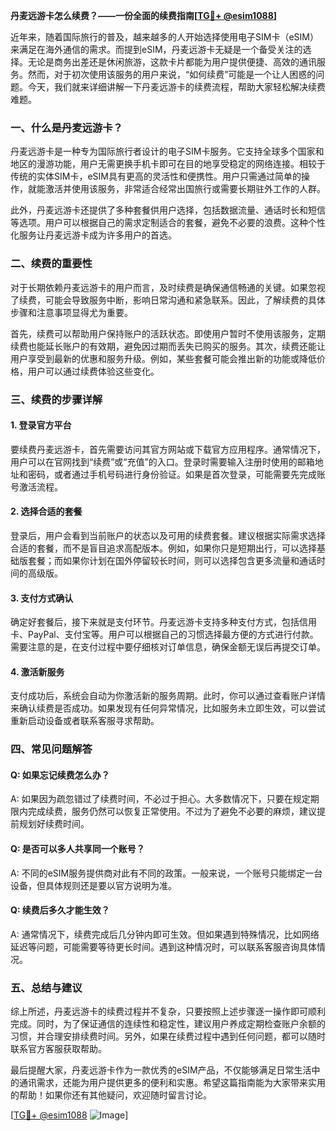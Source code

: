 **丹麦远游卡怎么续费？——一份全面的续费指南[[TG💪+ @esim1088](https://t.me/s/esim1088)]**

近年来，随着国际旅行的普及，越来越多的人开始选择使用电子SIM卡（eSIM）来满足在海外通信的需求。而提到eSIM，丹麦远游卡无疑是一个备受关注的选择。无论是商务出差还是休闲旅游，这款卡片都能为用户提供便捷、高效的通讯服务。然而，对于初次使用该服务的用户来说，“如何续费”可能是一个让人困惑的问题。今天，我们就来详细讲解一下丹麦远游卡的续费流程，帮助大家轻松解决续费难题。

### 一、什么是丹麦远游卡？

丹麦远游卡是一种专为国际旅行者设计的电子SIM卡服务。它支持全球多个国家和地区的漫游功能，用户无需更换手机卡即可在目的地享受稳定的网络连接。相较于传统的实体SIM卡，eSIM具有更高的灵活性和便携性。用户只需通过简单的操作，就能激活并使用该服务，非常适合经常出国旅行或需要长期驻外工作的人群。

此外，丹麦远游卡还提供了多种套餐供用户选择，包括数据流量、通话时长和短信等选项。用户可以根据自己的需求定制适合的套餐，避免不必要的浪费。这种个性化服务让丹麦远游卡成为许多用户的首选。

### 二、续费的重要性

对于长期依赖丹麦远游卡的用户而言，及时续费是确保通信畅通的关键。如果忽视了续费，可能会导致服务中断，影响日常沟通和紧急联系。因此，了解续费的具体步骤和注意事项显得尤为重要。

首先，续费可以帮助用户保持账户的活跃状态。即使用户暂时不使用该服务，定期续费也能延长账户的有效期，避免因过期而丢失已购买的服务。其次，续费还能让用户享受到最新的优惠和服务升级。例如，某些套餐可能会推出新的功能或降低价格，用户可以通过续费体验这些变化。

### 三、续费的步骤详解

#### 1. 登录官方平台

要续费丹麦远游卡，首先需要访问其官方网站或下载官方应用程序。通常情况下，用户可以在官网找到“续费”或“充值”的入口。登录时需要输入注册时使用的邮箱地址和密码，或者通过手机号码进行身份验证。如果是首次登录，可能需要先完成账号激活流程。

#### 2. 选择合适的套餐

登录后，用户会看到当前账户的状态以及可用的续费套餐。建议根据实际需求选择合适的套餐，而不是盲目追求高配版本。例如，如果你只是短期出行，可以选择基础版套餐；而如果你计划在国外停留较长时间，则可以选择包含更多流量和通话时间的高级版。

#### 3. 支付方式确认

确定好套餐后，接下来就是支付环节。丹麦远游卡支持多种支付方式，包括信用卡、PayPal、支付宝等。用户可以根据自己的习惯选择最方便的方式进行付款。需要注意的是，在支付过程中要仔细核对订单信息，确保金额无误后再提交订单。

#### 4. 激活新服务

支付成功后，系统会自动为你激活新的服务周期。此时，你可以通过查看账户详情来确认续费是否成功。如果发现有任何异常情况，比如服务未立即生效，可以尝试重新启动设备或者联系客服寻求帮助。

### 四、常见问题解答

#### Q: 如果忘记续费怎么办？
A: 如果因为疏忽错过了续费时间，不必过于担心。大多数情况下，只要在规定期限内完成续费，服务仍然可以恢复正常使用。不过为了避免不必要的麻烦，建议提前规划好续费时间。

#### Q: 是否可以多人共享同一个账号？
A: 不同的eSIM服务提供商对此有不同的政策。一般来说，一个账号只能绑定一台设备，但具体规则还是要以官方说明为准。

#### Q: 续费后多久才能生效？
A: 通常情况下，续费完成后几分钟内即可生效。但如果遇到特殊情况，比如网络延迟等问题，可能需要等待更长时间。遇到这种情况时，可以联系客服咨询具体情况。

### 五、总结与建议

综上所述，丹麦远游卡的续费过程并不复杂，只要按照上述步骤逐一操作即可顺利完成。同时，为了保证通信的连续性和稳定性，建议用户养成定期检查账户余额的习惯，并合理安排续费时间。另外，如果在续费过程中遇到任何问题，都可以随时联系官方客服获取帮助。

最后提醒大家，丹麦远游卡作为一款优秀的eSIM产品，不仅能够满足日常生活中的通讯需求，还能为用户提供更多的便利和实惠。希望这篇指南能为大家带来实用的帮助！如果你还有其他疑问，欢迎随时留言讨论。

[[TG💪+ @esim1088](https://t.me/s/esim1088) ![Image](https://i.postimg.cc/4NQfJmqS/Snipaste-2025-05-13-00-14-12.png)]